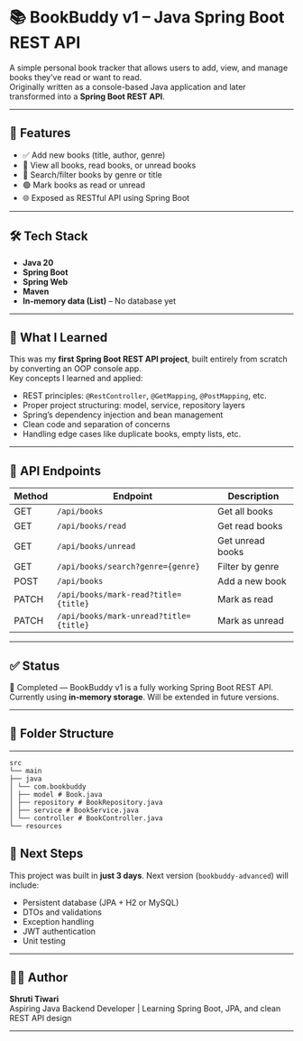# 📚 BookBuddy v1 – Java Spring Boot REST API

A simple personal book tracker that allows users to add, view, and manage books they’ve read or want to read.  
Originally written as a console-based Java application and later transformed into a **Spring Boot REST API**.

---

## 🚀 Features

- ✅ Add new books (title, author, genre)
- 📖 View all books, read books, or unread books
- 🔎 Search/filter books by genre or title
- 🟢 Mark books as read or unread
- 🌐 Exposed as RESTful API using Spring Boot

---

## 🛠️ Tech Stack

- **Java 20**
- **Spring Boot**
- **Spring Web**
- **Maven**
- **In-memory data (List)** – No database yet

---

## 🧠 What I Learned

This was my **first Spring Boot REST API project**, built entirely from scratch by converting an OOP console app.  
Key concepts I learned and applied:

- REST principles: `@RestController`, `@GetMapping`, `@PostMapping`, etc.
- Proper project structuring: model, service, repository layers
- Spring’s dependency injection and bean management
- Clean code and separation of concerns
- Handling edge cases like duplicate books, empty lists, etc.

---

## 🔗 API Endpoints

| Method | Endpoint          | Description                      |
|--------|-------------------|----------------------------------|
| GET    | `/api/books`      | Get all books                    |
| GET    | `/api/books/read` | Get read books                   |
| GET    | `/api/books/unread` | Get unread books              |
| GET    | `/api/books/search?genre={genre}` | Filter by genre  |
| POST   | `/api/books`      | Add a new book                   |
| PATCH  | `/api/books/mark-read?title={title}` | Mark as read |
| PATCH  | `/api/books/mark-unread?title={title}` | Mark as unread |

---

## ✅ Status

🎉 Completed — BookBuddy v1 is a fully working Spring Boot REST API.  
Currently using **in-memory storage**. Will be extended in future versions.

---

## 📂 Folder Structure

---
```
src
└── main
├── java
│ └── com.bookbuddy
│ ├── model # Book.java
│ ├── repository # BookRepository.java
│ ├── service # BookService.java
│ └── controller # BookController.java
└── resources
```

## 📌 Next Steps

This project was built in **just 3 days**. Next version (`bookbuddy-advanced`) will include:

- Persistent database (JPA + H2 or MySQL)
- DTOs and validations
- Exception handling
- JWT authentication
- Unit testing

---

## 🧑‍💻 Author

**Shruti Tiwari**  
Aspiring Java Backend Developer | Learning Spring Boot, JPA, and clean REST API design

---



